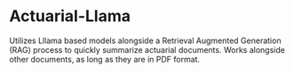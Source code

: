 # Actuarial-Llama
 Utilizes Lllama based models alongside a Retrieval Augmented Generation (RAG) process to quickly summarize actuarial documents. Works alongside other documents, as long as they are in PDF format. 
 
